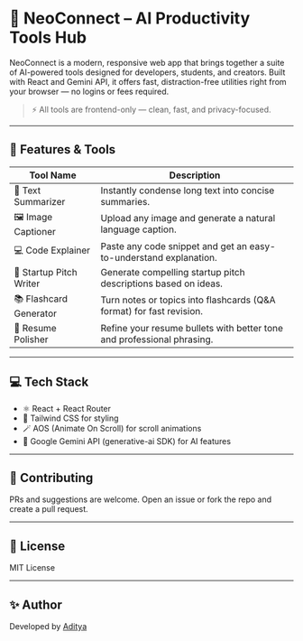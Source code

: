 # 🚀 NeoConnect – AI Productivity Tools Hub

NeoConnect is a modern, responsive web app that brings together a suite of AI-powered tools designed for developers, students, and creators. Built with React and Gemini API, it offers fast, distraction-free utilities right from your browser — no logins or fees required.

> ⚡ All tools are frontend-only — clean, fast, and privacy-focused.

---

## 🧰 Features & Tools

| Tool Name             | Description                                                                 |
|----------------------|-----------------------------------------------------------------------------|
| 📝 Text Summarizer     | Instantly condense long text into concise summaries.                        |
| 🖼️ Image Captioner     | Upload any image and generate a natural language caption.                   |
| 💻 Code Explainer      | Paste any code snippet and get an easy-to-understand explanation.           |
| 🚀 Startup Pitch Writer | Generate compelling startup pitch descriptions based on ideas.             |
| 📚 Flashcard Generator | Turn notes or topics into flashcards (Q&A format) for fast revision.       |
| 🧰 Resume Polisher     | Refine your resume bullets with better tone and professional phrasing.     |

---

## 💻 Tech Stack

- ⚛️ React + React Router  
- 🎨 Tailwind CSS for styling  
- 🪄 AOS (Animate On Scroll) for scroll animations  
- 🤖 Google Gemini API (generative-ai SDK) for AI features  

---


## 🤝 Contributing

PRs and suggestions are welcome. Open an issue or fork the repo and create a pull request.

---

## 📄 License

MIT License

---

## ✨ Author

Developed by [Aditya](https://github.com/YOUR_USERNAME)
